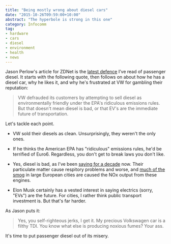 ```yaml
---
title: "Being mostly wrong about diesel cars"
date: "2015-10-26T09:59:00+10:00"
abstract: "The hyperbole is strong in this one"
category: Infocomm
tag:
- hardware
- cars
- diesel
- environment
- health
- news
---
```

Jason Perlow's article for ZDNet is the [latest defence](http://www.zdnet.com/article/volkswagen-lied-but-elon-musk-is-dead-wrong-about-diesel-cars/) I’ve read of passenger diesel. It starts with the following quote, then follows on about how he has a diesel car, why he likes it, and why he's frustrated at VW for gambling their reputation:

> VW defrauded its customers by attempting to sell diesel as environmentally friendly under the EPA's ridiculous emissions rules. But that doesn't mean diesel is bad, or that EV's are the immediate future of transportation.

Let's tackle each point.

* VW sold their diesels as clean. Unsurprisingly, they weren't the only ones.

* If he thinks the American EPA has "ridiculous" emissions rules, he'd be terrified of Euro6. Regardless, you don't get to break laws you don't like.

* Yes, diesel is bad, as I’ve been [saying for a decade](https://rubenerd.com/response-to-the-diesels-are-coming/) now. Their particulate matter cause respitory problems and worse, and [much of the smog](https://rubenerd.com/diesel-cars/) in large European cities are caused the NOx output from these engines.

* Elon Musk certainly has a vested interest in saying electrics (sorry, "EVs") are the future. For cities, I rather think public transport investment is. But that's far harder.

As Jason puts it:

> Yes, you self-righteous jerks, I get it. My precious Volkswagen car is a filthy TDI. You know what else is producing noxious fumes? Your ass.

It's time to put passenger diesel out of its misery.


